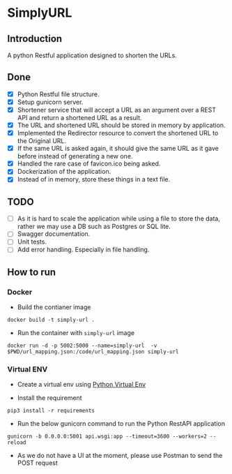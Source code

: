 # SimplyURL

## Introduction

A python Restful application designed to shorten the URLs.

## Done
- [x] Python Restful file structure.
- [x] Setup gunicorn server.
- [x] Shortener service that will accept a URL as an argument over a REST API and return a shortened URL as a result.
- [x] The URL and shortened URL should be stored in memory by application.
- [x] Implemented the Redirector resource to convert the shortened URL to the Original URL.
- [x] If the same URL is asked again, it should give the same URL as it gave before instead of generating a new one.
- [x] Handled the rare case of favicon.ico being asked.
- [x] Dockerization of the application.
- [x] Instead of in memory, store these things in a text file.
## TODO
- [ ] As it is hard to scale the application while using a file to store the data, rather we may use a DB such as Postgres or SQL lite.
- [ ] Swagger documentation.
- [ ] Unit tests.
- [ ] Add error handling. Especially in file handling.

## How to run

### Docker

* Build the contianer image
```
docker build -t simply-url . 
```

* Run the container with `simply-url` image
```
docker run -d -p 5002:5000 --name=simply-url  -v $PWD/url_mapping.json:/code/url_mapping.json simply-url
```

### Virtual ENV

* Create a virtual env using [Python Virtual Env](https://docs.python-guide.org/dev/virtualenvs/#lower-level-virtualenv)

* Install the requirement
```
pip3 install -r requirements
```

* Run the below gunicorn command to run the Python RestAPI application
```
gunicorn -b 0.0.0.0:5001 api.wsgi:app --timeout=3600 --workers=2 --reload
```

* As we do not have a UI at the moment, please use Postman to send the POST request